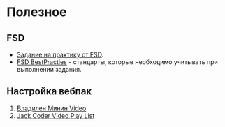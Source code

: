 # Полезное
## FSD
+ [Задание на практику от FSD](https://rizzoma.com/topic/d5c429337bcaa70548fb5aeedee6d92b/0_b_8ndo_78h6s/).
+ [FSD BestPracties](https://github.com/fullstack-development/front-end-best-practices) - стандарты, которые необходимо учитывать при выполнении задания.
## Настройка вебпак
1. [Владилен Минин Video](https://www.youtube.com/watch?v=eSaF8NXeNsA)
1. [Jack Coder Video Play List](https://www.youtube.com/watch?v=JcKRovPhGo8&list=PLkCrmfIT6LBQWN02hNj6r1daz7965GxsV)
